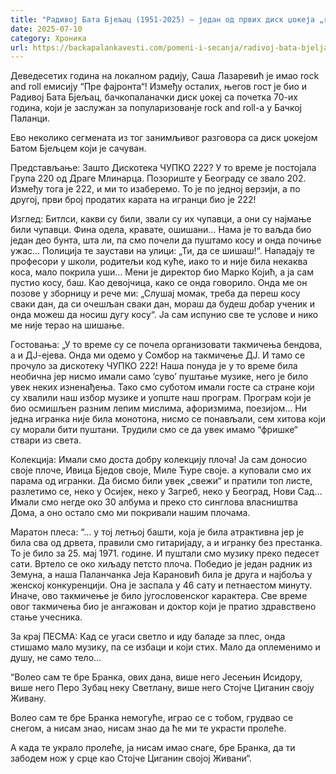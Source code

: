 ```yaml
---
title: "Радивој Бата Бјељац (1951-2025) – један од првих диск џокеја „rock and roll“-а"
date: 2025-07-10
category: Хроника
url: https://backapalankavesti.com/pomeni-i-secanja/radivoj-bata-bjeljac-1951-2025-jedan-od-prvih-disk-dzokeja-rock-and-roll-a/
---
```


Деведесетих година на локалном радију, Саша Лазаревић је имао rock and roll емисију “Пре фајронта“! Између осталих, његов гост је био и Радивој Бата Бјељац, бачкопаланачки диск џокеј са почетка 70-их година, који је заслужан за популаризованје rock and roll-а у Бачкој Паланци.

Ево неколико сегмената из тог занимљивог разговора са диск џокејом Батом Бјељцем који је сачуван.

Представљање: Зашто Дискотека ЧУПКО 222? У то време је постојала Група 220 од Драге Млинарца. Позориште у Београду се звало 202. Између тога је 222, и ми то изаберемо. То је по једној верзији, а по другој, први број продатих карата на игранци био је 222!

Изглед: Битлси, какви су били, звали су их чупавци, а они су најмање били чупавци. Фина одела, кравате, ошишани… Нама је то ваљда био један део бунта, шта ли, па смо почели да пуштамо косу и онда почиње ужас… Полиција те заустави на улици: „Ти, да се шишаш!“. Нападају те професори у школи, родитељи код куће, иако то и није била некаква коса, мало покрила уши… Мени је директор био Марко Којић, а ја сам пустио косу, баш. Као девојчица, како се онда говорило. Онда ме он позове у зборницу и рече ми: „Слушај момак, треба да переш косу сваки дан, да си очешљан сваки дан, мораш да будеш добар ученик и онда можеш да носиш дугу косу“. Ја сам испунио све те услове и нико ме није терао на шишање.

Гостовања: „У то време су се почела организовати такмичења бендова, а и ДЈ-ејева. Онда ми одемо у Сомбор на такмичење ДЈ. И тамо се прочуло за дискотеку ЧУПКО 222! Наша понуда је у то време била необична јер нисмо имали само ‘суво’ пуштање музике, него је било увек неких изненађења. Тако смо суботом имали госте са стране који су хвалили наш избор музике и уопште наш програм. Програм који је био осмишљен разним лепим мислима, афоризмима, поезијом… Ни једна игранка није била монотона, нисмо се понављали, сем хитова који су морали бити пуштани. Трудили смо се да увек имамо “фришке“ ствари из света.

Колекција: Имали смо доста добру колекцију плоча! Ја сам доносио своје плоче, Ивица Бједов своје, Миле Ћуре своје. а куповали смо их парама од игранки. Да бисмо били увек „свежи“ и пратили топ листе, разлетимо се, неко у Осијек, неко у Загреб, неко у Београд, Нови Сад… Имали смо негде око 30 албума и преко сто синглова власништва Дома, а оно остало смо ми покривали нашим плочама.

Маратон плеса: “… у тој летњој башти, која је била атрактивна јер је била сва од дрвета, правили смо гитаријаду, а и игранку без престанка. То је било за 25. мај 1971. године. И пуштали смо музику преко педесет сати. Вртело се око хиљаду петсто плоча. Победио је један радник из Земуна, а наша Паланчанка Јеја Карановић била је друга и најбоља у женској конкуренцији. Она је заспала у 46 сату и петнаестом минуту. Иначе, ово такмичење је било југословенског карактера. Све време овог такмичења био је ангажован и доктор који је пратио здравствено стање учесника.

За крај ПЕСМА: Кад се угаси светло и иду баладе за плес, онда стишамо мало музику, па се избаци и који стих. Мало да оплеменимо и душу, не само тело…

“Волео сам те бре Бранка, ових дана,
више него Јесењин Исидору,
више него Перо Зубац неку Светлану,
више него Стојче Циганин своју Живану.

Волео сам те бре Бранка немогуће,
играо се с тобом, грудвао се снегом,
а нисам знао,
нисам знао да ће ми те украсти пролеће.

А када те украло пролеће,
ја нисам имао снаге, бре Бранка,
да ти забодем нож у срце
као Стојче Циганин својој Живани“.
